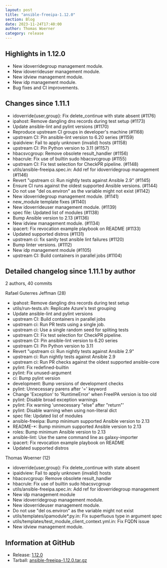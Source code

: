 ```yaml
---
layout: post
title: "ansible-freeipa-1.12.0"
section: Blog
date: 2023-11-24T17:40:00
author: Thomas Woerner
category: release
---
```


Highlights in 1.12.0
--------------------

- New idoverridegroup management module.
- New idoverrideuser management module.
- New idview management module.
- New idp management module.
- Bug fixes and CI improvements.

Changes since 1.11.1
--------------------

- idoverride{user,group}: Fix delete_continue with state absent (#1176)
- ipahost: Remove dangling dns records during test setup (#1173)
- Update ansible-lint and pylint versions (#1170)
- Reproduce upstream CI groups in developer's machine (#1168)
- upstream CI: Pin ansible-lint version to 6.20 series (#1159)
- ipaidview: Fail to apply unknown (invalid) hosts (#1158)
- upstream CI: Pin Python version to 3.11 (#1157)
- hbacsvcgroup: Remove obsolete result_handler (#1156)
- hbacrule: Fix use of builtin sudo hbacsvcgroup (#1155)
- upstream CI: Fix test selection for CheckPR pipeline. (#1148)
- utils/ansible-freeipa.spec.in: Add ref for idoverridegroup management (#1146)
- Revert "upstream ci: Run nightly tests against Ansible 2.9" (#1145)
- Ensure CI runs against the oldest supported Ansible versions. (#1144)
- Do not use "del os.environ" as the variable might not exist (#1142)
- New idoverridegroup management module. (#1141)
- new_module template fixes (#1140)
- New idoverrideuser management module. (#1139)
- spec file: Updated list of modules (#1138)
- Bump Ansible version to 2.13 (#1136)
- New idview management module. (#1134)
- ipacert: Fix revocation example playbook on README (#1133)
- Updated supported distros (#1131)
- upstream ci: fix sanity test ansible lint failures (#1120)
- Bump linter versions. (#1112)
- New idp management module (#1105)
- upstream CI: Build containers in parallel jobs (#1104)

Detailed changelog since 1.11.1 by author
-----------------------------------------

2 authors, 40 commits

Rafael Guterres Jeffman (28)

- ipahost: Remove dangling dns records during test setup
- utils/run-tests.sh: Replicate Azure's test grouping
- Update ansible-lint and pylint versions
- upstream CI: Build containers in parallel jobs
- upstream ci: Run PR tests using a single job.
- upstream ci: Use a single random seed for spliting tests
- upstream CI: Fix test selection for CheckPR pipeline.
- upstream CI: Pin ansible-lint version to 6.20 series
- upstream CI: Pin Python version to 3.11
- Revert "upstream ci: Run nightly tests against Ansible 2.9"
- upstream ci: Run nightly tests against Ansible 2.9
- upstream ci: Run PR checks against the oldest supported ansible-core
- pylint: Fix redefined-builtin
- pylint: Fix unused-argument
- ci: Bump pylint version
- development: Bump versions of development checks
- pylint: Unnecessary parens after '=' keyword
- Change 'Exception' to 'RuntimeError' when FreeIPA version is too old
- pylint: Disable broad exception warnings
- pylint: Fix warning 'unnecessary "else" after "return"'
- pylint: Disable warning when using non-literal dict
- spec file: Updated list of modules
- ansible-freeipa: Bump minimum supported Ansible version to 2.13
- README-*: Bump minimum supported Ansible version to 2.13
- roles: Bump minimum Ansible version to 2.13
- ansible-lint: Use the same command line as galaxy-importer
- ipacert: Fix revocation example playbook on README
- Updated supported distros

Thomas Woerner (12)

- idoverride{user,group}: Fix delete_continue with state absent
- ipaidview: Fail to apply unknown (invalid) hosts
- hbacsvcgroup: Remove obsolete result_handler
- hbacrule: Fix use of builtin sudo hbacsvcgroup
- utils/ansible-freeipa.spec.in: Add ref for idoverridegroup management
- New idp management module
- New idoverridegroup management module.
- New idoverrideuser management module.
- Do not use "del os.environ" as the variable might not exist
- utils/templates/ipamodule*.py.in: Fix superfluous type in argument spec
- utils/templates/test_module_client_context.yml.in: Fix FQDN issue
- New idview management module.

Information at GitHub
---------------------
* Release: [1.12.0](https://github.com/freeipa/ansible-freeipa/releases/tag/v1.12.0)
* Tarball: [ansible-freeipa-1.12.0.tar.gz](https://github.com/freeipa/ansible-freeipa/archive/refs/tags/v1.12.0.tar.gz)
